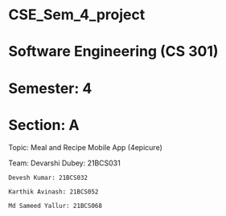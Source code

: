 # CSE_Sem_4_project
# Software Engineering (CS 301)
# Semester: 4
# Section: A

Topic: Meal and Recipe Mobile App (4epicure)

Team:
    Devarshi Dubey: 21BCS031
    
    Devesh Kumar: 21BCS032
    
    Karthik Avinash: 21BCS052
    
    Md Sameed Yallur: 21BCS068
